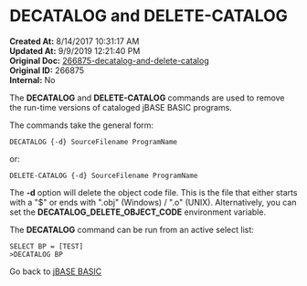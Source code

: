 # DECATALOG and DELETE-CATALOG

**Created At:** 8/14/2017 10:31:17 AM  
**Updated At:** 9/9/2019 12:21:40 PM  
**Original Doc:** [266875-decatalog-and-delete-catalog](https://docs.jbase.com/36868-jbase-basic/266875-decatalog-and-delete-catalog)  
**Original ID:** 266875  
**Internal:** No  

The **DECATALOG** and **DELETE-CATALOG** commands are used to remove the run-time versions of cataloged jBASE BASIC programs.

The commands take the general form:

```
DECATALOG {-d} SourceFilename ProgramName
```

or:

```
DELETE-CATALOG {-d} SourceFilename ProgramName
```

The **-d** option will delete the object code file. This is the file that either starts with a "$" or ends with ".obj" (Windows) / ".o" (UNIX). Alternatively, you can set the **DECATALOG\_DELETE\_OBJECT\_CODE** environment variable.

The **DECATALOG** command can be run from an active select list:

```
SELECT BP = [TEST]
>DECATALOG BP
```

Go back to [jBASE BASIC](./../README.md)
